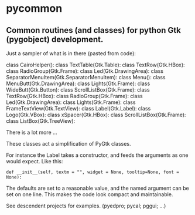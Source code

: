 # pycommon

## Common routines (and classes) for python Gtk (pygobject) development.

 Just a sampler of what is in there (pasted from code):

class CairoHelper():
class TextTable(Gtk.Table):
class TextRow(Gtk.HBox):
class RadioGroup(Gtk.Frame):
class Led(Gtk.DrawingArea):
class SeparatorMenuItem(Gtk.SeparatorMenuItem):
class Menu():
class MenuButt(Gtk.DrawingArea):
class Lights(Gtk.Frame):
class WideButt(Gtk.Button):
class ScrollListBox(Gtk.Frame):
class TextRow(Gtk.HBox):
class RadioGroup(Gtk.Frame):
class Led(Gtk.DrawingArea):
class Lights(Gtk.Frame):
class FrameTextView(Gtk.TextView):
class Label(Gtk.Label):
class Logo(Gtk.VBox):
class xSpacer(Gtk.HBox):
class ScrollListBox(Gtk.Frame):
class ListBox(Gtk.TreeView):

 There is a lot more ...

 These classes act a simplification of PyGtk classes.

 For instance the Label takes a constructor, and feeds the arguments as
 one would expect. Like this:

    def __init__(self, textm = "", widget = None, tooltip=None, font = None):

 The defaults are set to a reasonable value, and the named argument can be
set on one line. This makes the code look compact and maintainable.

 See descendent projects for examples. (pyedpro; pycal; pggui; ...)




